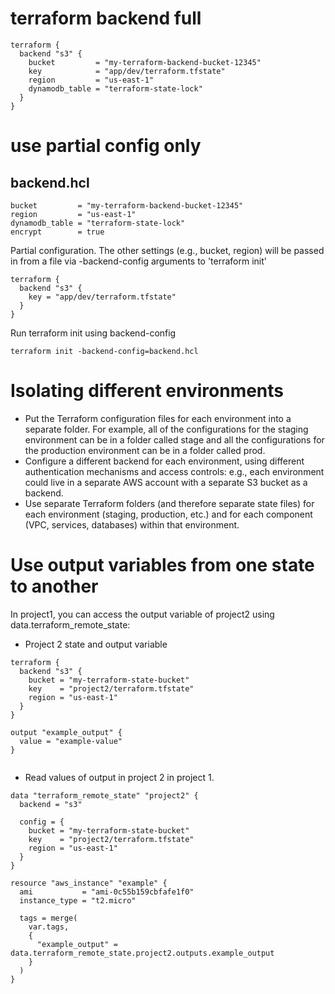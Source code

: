 # terraform backend full
```
terraform {
  backend "s3" {
    bucket         = "my-terraform-backend-bucket-12345"
    key            = "app/dev/terraform.tfstate"
    region         = "us-east-1"
    dynamodb_table = "terraform-state-lock"
  }
}
```
# use partial config only

## backend.hcl
```
bucket         = "my-terraform-backend-bucket-12345"
region         = "us-east-1"
dynamodb_table = "terraform-state-lock"
encrypt        = true
```

Partial configuration. The other settings (e.g., bucket, region) will be passed in from a file via -backend-config arguments to 'terraform init'

```
terraform {
  backend "s3" {
    key = "app/dev/terraform.tfstate"
  }
}
```

Run terraform init using backend-config

```
terraform init -backend-config=backend.hcl
```

# Isolating different environments 
- Put the Terraform configuration files for each environment into a separate folder. For example, all of the configurations for the staging environment can be in a folder called stage and all the configurations for the production environment can be in a folder called prod.
- Configure a different backend for each environment, using different authentication mechanisms and access controls: e.g., each environment could live in a separate AWS account with a separate S3 bucket as a backend.
- Use separate Terraform folders (and therefore separate state files) for each environment (staging, production, etc.) and for each component (VPC, services, databases) within that environment.

# Use output variables from one state to another
In project1, you can access the output variable of project2 using data.terraform_remote_state:
- Project 2 state and output variable
```
terraform {
  backend "s3" {
    bucket = "my-terraform-state-bucket"
    key    = "project2/terraform.tfstate"
    region = "us-east-1"
  }
}

output "example_output" {
  value = "example-value"
}


```
- Read values of output in project 2 in project 1.

```
data "terraform_remote_state" "project2" {
  backend = "s3"

  config = {
    bucket = "my-terraform-state-bucket"
    key    = "project2/terraform.tfstate"
    region = "us-east-1"
  }
}

resource "aws_instance" "example" {
  ami           = "ami-0c55b159cbfafe1f0"
  instance_type = "t2.micro"

  tags = merge(
    var.tags,
    {
      "example_output" = data.terraform_remote_state.project2.outputs.example_output
    }
  )
}

```


